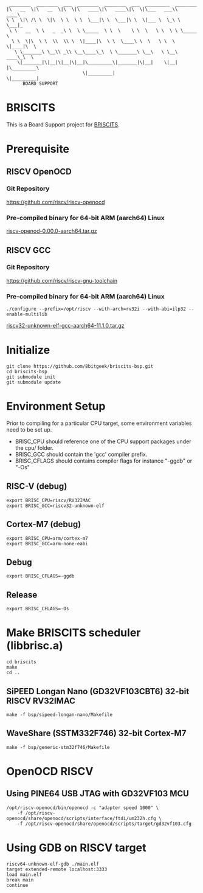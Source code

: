 ```
 ________  ________  ___  ________  ________  ___  _________  ________      
|\   __  \|\   __  \|\  \|\   ____\|\   ____\|\  \|\___   ___\\   ____\     
\ \  \|\ /\ \  \|\  \ \  \ \  \___|\ \  \___|\ \  \|___ \  \_\ \  \___|_    
 \ \   __  \ \   _  _\ \  \ \_____  \ \  \    \ \  \   \ \  \ \ \_____  \   
  \ \  \|\  \ \  \\  \\ \  \|____|\  \ \  \____\ \  \   \ \  \ \|____|\  \  
   \ \_______\ \__\\ _\\ \__\____\_\  \ \_______\ \__\   \ \__\  ____\_\  \ 
    \|_______|\|__|\|__|\|__|\_________\|_______|\|__|    \|__| |\_________\
                            \|_________|                        \|_________|
      BOARD SUPPORT

```

# BRISCITS

This is a Board Support project for [BRISCITS](https://github.com/8bitgeek/briscits-bsp).

# Prerequisite 

## RISCV OpenOCD

### Git Repository
https://github.com/riscv/riscv-openocd

### Pre-compiled binary for 64-bit ARM (aarch64) Linux
[riscv-openod-0.00.0-aarch64.tar.gz](http://8bitgeek.net/uploads/riscv-openod-0.00.0-aarch64.tar.gz)

## RISCV GCC

### Git Repository
https://github.com/riscv/riscv-gnu-toolchain

### Pre-compiled binary for 64-bit ARM (aarch64) Linux
`./configure --prefix=/opt/riscv --with-arch=rv32i --with-abi=ilp32 --enable-multilib`

[riscv32-unknown-elf-gcc-aarch64-11.1.0.tar.gz](http://8bitgeek.net/uploads/riscv32-unknown-elf-gcc-aarch64-11.1.0.tar.gz)

# Initialize 

```
git clone https://github.com/8bitgeek/briscits-bsp.git
cd briscits-bsp
git submodule init
git submodule update
```

# Environment Setup

Prior to compiling for a particular CPU target, some environment variables need to be set up.

* BRISC_CPU should reference one of the CPU support packages under the cpu/ folder.
* BRISC_GCC should contain the 'gcc' compiler prefix.
* BRISC_CFLAGS should contains compiler flags for instance "-ggdb" or "-Os"

## RISC-V (debug)
```
export BRISC_CPU=riscv/RV32IMAC
export BRISC_GCC=riscv32-unknown-elf
```
## Cortex-M7 (debug)
```
export BRISC_CPU=arm/cortex-m7
export BRISC_GCC=arm-none-eabi
```
## Debug
```
export BRISC_CFLAGS=-ggdb
```
## Release
```
export BRISC_CFLAGS=-Os
```

# Make BRISCITS scheduler (libbrisc.a)
```
cd briscits
make
cd ..
```

## SiPEED Longan Nano (GD32VF103CBT6) 32-bit RISCV RV32IMAC
```
make -f bsp/sipeed-longan-nano/Makefile
```
## WaveShare (SSTM332F746) 32-bit Cortex-M7
```
make -f bsp/generic-stm32f746/Makefile
```
# OpenOCD RISCV

## Using PINE64 USB JTAG with GD32VF103 MCU
```
/opt/riscv-openocd/bin/openocd -c "adapter speed 1000" \
    -f /opt/riscv-openocd/share/openocd/scripts/interface/ftdi/um232h.cfg \
    -f /opt/riscv-openocd/share/openocd/scripts/target/gd32vf103.cfg
```

# Using GDB on RISCV target
```
riscv64-unknown-elf-gdb ./main.elf
target extended-remote localhost:3333
load main.elf
break main
continue
```

